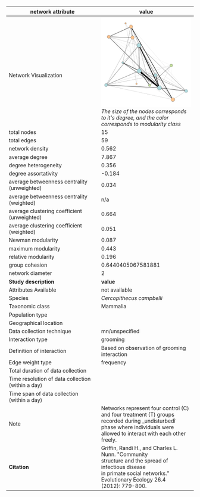 network attribute|value
---|---
<img width=2500> Network Visualization | ![NetworkImage](/Networks/Visualizations/primate_griffin_5.png) *The size of the nodes corresponds to it's degree, and the color corresponds to modularity class*
total nodes|15
total edges|59
network density|0.562
average degree|7.867
degree heterogeneity|0.356
degree assortativity|-0.184
average betweenness centrality (unweighted)|0.034
average betweenness centrality (weighted)|n/a
average clustering coefficient (unweighted)|0.664
average clustering coefficient (weighted)|0.051
Newman modularity|0.087
maximum modularity|0.443
relative modularity|0.196
group cohesion|0.6440405067581881
network diameter|2
**Study description**|**value**
Attributes Available|not available
Species|*Cercopithecus campbelli*
Taxonomic class|Mammalia
Population type|
Geographical location|
Data collection technique|mn/unspecified
Interaction type|grooming
Definition of interaction|Based on observation of grooming interaction
Edge weight type|frequency
Total duration of data collection|
Time resolution of data collection (within a day)|
Time span of data collection (within a day)|
Note|Networks represent four control (C)  and four treatment (T) groups recorded during _undisturbedî phase where individuals were allowed to interact with each other freely.
**Citation** | Griffin, Randi H., and Charles L. Nunn. "Community <br> structure and the spread of infectious disease <br> in primate social networks." Evolutionary Ecology 26.4 <br> (2012): 779-800.
